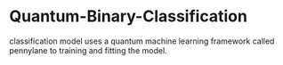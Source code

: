 # Quantum-Binary-Classification
classification model uses a quantum machine learning framework called pennylane to training and fitting the model. 
